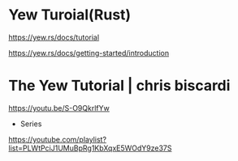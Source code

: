 # Yew Turoial(Rust)

https://yew.rs/docs/tutorial

https://yew.rs/docs/getting-started/introduction


# The Yew Tutorial | chris biscardi

https://youtu.be/S-O9QkrlfYw

- Series

https://youtube.com/playlist?list=PLWtPciJ1UMuBpRg1KbXqxE5WOdY9ze37S
